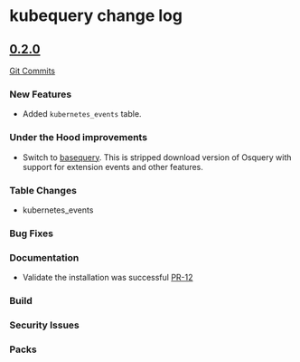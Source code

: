 # kubequery change log

<a name="0.2.0"></a>
## [0.2.0](https://github.com/Uptycs/kubequery/releases/tag/0.2.0)

[Git Commits](https://github.com/Uptycs/kubequery/compare/0.1.0...0.2.0)

### New Features

* Added `kubernetes_events` table.

### Under the Hood improvements

* Switch to [basequery](https://github.com/Uptycs/basequery). This is stripped download version of Osquery with support for extension events and other features.

### Table Changes

* kubernetes_events

### Bug Fixes


### Documentation

* Validate the installation was successful [PR-12](https://github.com/Uptycs/kubequery/pull/12)

### Build


### Security Issues


### Packs

